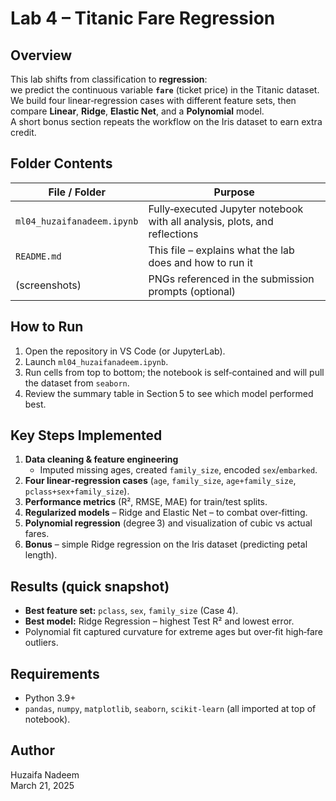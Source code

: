# Lab 4 – Titanic Fare Regression

## Overview
This lab shifts from classification to **regression**:  
we predict the continuous variable **`fare`** (ticket price) in the Titanic dataset.  
We build four linear‑regression cases with different feature sets, then compare **Linear**, **Ridge**, **Elastic Net**, and a **Polynomial** model.  
A short bonus section repeats the workflow on the Iris dataset to earn extra credit.

## Folder Contents
| File / Folder | Purpose |
|---------------|---------|
| `ml04_huzaifanadeem.ipynb` | Fully‑executed Jupyter notebook with all analysis, plots, and reflections |
| `README.md`   | This file – explains what the lab does and how to run it |
| (screenshots) | PNGs referenced in the submission prompts (optional) |

## How to Run
1. Open the repository in VS Code (or JupyterLab).  
2. Launch `ml04_huzaifanadeem.ipynb`.  
3. Run cells from top to bottom; the notebook is self‑contained and will pull the dataset from `seaborn`.  
4. Review the summary table in Section 5 to see which model performed best.

## Key Steps Implemented
1. **Data cleaning & feature engineering**  
   * Imputed missing ages, created `family_size`, encoded `sex`/`embarked`.  
2. **Four linear‑regression cases** (`age`, `family_size`, `age+family_size`, `pclass+sex+family_size`).  
3. **Performance metrics** (R², RMSE, MAE) for train/test splits.  
4. **Regularized models** – Ridge and Elastic Net – to combat over‑fitting.  
5. **Polynomial regression** (degree 3) and visualization of cubic vs actual fares.  
6. **Bonus** – simple Ridge regression on the Iris dataset (predicting petal length).

## Results (quick snapshot)
* **Best feature set:** `pclass`, `sex`, `family_size` (Case 4).  
* **Best model:** Ridge Regression – highest Test R² and lowest error.  
* Polynomial fit captured curvature for extreme ages but over‑fit high‑fare outliers.

## Requirements
* Python 3.9+  
* `pandas`, `numpy`, `matplotlib`, `seaborn`, `scikit‑learn` (all imported at top of notebook).

## Author
Huzaifa Nadeem  
March 21, 2025
